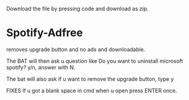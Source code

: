 Download the file by pressing code and download as zip.



# Spotify-Adfree
removes upgrade button and no ads and downloadable.

The BAT will then ask u question like Do you want to uninstall microsoft spotify? y/n, answer with N.

The bat will also ask if u want to remove the upgrade button, type y

FIXES
If u got a blank space in cmd when u open press ENTER once.
